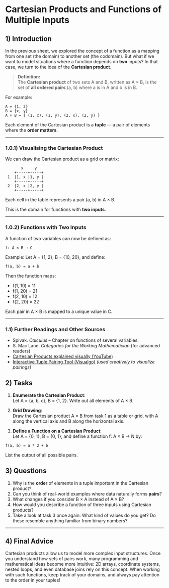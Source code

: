 <!---
{
  "id": "e954e47f-3d9d-4707-bea3-1ef3105278f4",
  "depends_on": [],
  "author": "Stephan Bökelmann",
  "first_used": "2025-03-27",
  "keywords": ["mathematics", "cartesian product", "function", "mapping", "tuples"]
}
--->

# Cartesian Products and Functions of Multiple Inputs

## 1) Introduction
In the previous sheet, we explored the concept of a function as a mapping from one set (the domain) to another set (the codomain). But what if we want to model situations where a function depends on **two** inputs? In that case, we turn to the idea of the **Cartesian product**.

> **Definition:**  
> The **Cartesian product** of two sets A and B, written as A × B, is the set of **all ordered pairs** (a, b) where a is in A and b is in B.

For example:
```
A = {1, 2}
B = {x, y}
A × B = { (1, x), (1, y), (2, x), (2, y) }
```

Each element of the Cartesian product is a **tuple** — a pair of elements where the **order matters**.

---

### 1.0.1) Visualising the Cartesian Product
We can draw the Cartesian product as a grid or matrix:

```
       x     y
    +-----+-----+
 1  |1, x |1, y |
    +-----+-----+
 2  |2, x |2, y |
    +-----+-----+
```

Each cell in the table represents a pair (a, b) in A × B.

This is the domain for functions with **two inputs**.

---

### 1.0.2) Functions with Two Inputs
A function of two variables can now be defined as:

```
f: A × B → C
```

Example: Let A = {1, 2}, B = {10, 20}, and define:
```
f(a, b) = a + b
```

Then the function maps:
- f(1, 10) = 11
- f(1, 20) = 21
- f(2, 10) = 12
- f(2, 20) = 22

Each pair in A × B is mapped to a unique value in C.

---

### 1.1) Further Readings and Other Sources

- Spivak. *Calculus* – Chapter on functions of several variables.
- S. Mac Lane. *Categories for the Working Mathematician* (for advanced readers)
- [Cartesian Products explained visually (YouTube)](https://www.youtube.com/watch?v=9Q6XopAU3Ig)
- [Interactive Tuple Pairing Tool (Visualgo)](https://visualgo.net/en/heap) *(used creatively to visualize pairings)*


## 2) Tasks

1. **Enumerate the Cartesian Product**:  
Let A = {a, b, c}, B = {1, 2}. Write out all elements of A × B.

2. **Grid Drawing**:  
Draw the Cartesian product A × B from task 1 as a table or grid, with A along the vertical axis and B along the horizontal axis.

3. **Define a Function on a Cartesian Product**:  
Let A = {0, 1}, B = {0, 1}, and define a function f: A × B → N by:
```
f(a, b) = a * 2 + b
```
List the output of all possible pairs.

## 3) Questions
1. Why is the **order** of elements in a tuple important in the Cartesian product?
2. Can you think of real-world examples where data naturally forms **pairs**?
3. What changes if you consider B × A instead of A × B?
4. How would you describe a function of three inputs using Cartesian products?
5. Take a look at task 3 once again: What kind of values do you get? Do these resemble anything familiar from binary numbers?

---

## 4) Final Advice
Cartesian products allow us to model more complex input structures. Once you understand how sets of pairs work, many programming and mathematical ideas become more intuitive: 2D arrays, coordinate systems, nested loops, and even database joins rely on this concept. When working with such functions, keep track of your domains, and always pay attention to the order in your tuples!

